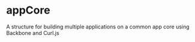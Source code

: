 appCore
=======

A structure for building multiple applications on a common app core using Backbone and Curl.js